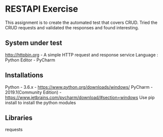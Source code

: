 # RESTAPI Exercise

This assignment is to create the automated test that covers CRUD. 
Tried the CRUD requests and validated the responses and found interesting.

## System under test

http://httpbin.org - A simple HTTP request and response service
Language : Python
Editor - PyCharm

## Installations

Python - 3.6.x - https://www.python.org/downloads/windows/
PyCharm - 2019.1(Community Edition) -https://www.jetbrains.com/pycharm/download/#section=windows
Use pip install to install the python modules

## Libraries

requests
